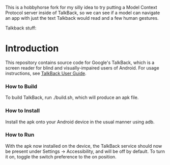 This is a hobbyhorse fork for my silly idea to try putting a Model Context Protocol server inside of TalkBack, so we can see if a model can navigate an app with just the text Talkback would read and a few human gestures.

Talkback stuff:

# Introduction

This repository contains source code for Google's TalkBack, which is a screen
reader for blind and visually-impaired users of Android. For usage instructions,
see
[TalkBack User Guide](https://support.google.com/accessibility/android/answer/6283677?hl=en).

### How to Build

To build TalkBack, run ./build.sh, which will produce an apk file.

### How to Install

Install the apk onto your Android device in the usual manner using adb.

### How to Run

With the apk now installed on the device, the TalkBack service should now be
present under Settings -> Accessibility, and will be off by default. To turn it
on, toggle the switch preference to the on position.
